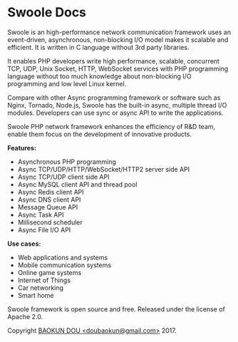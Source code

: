 # Swoole Docs

Swoole is an high-performance network communication framework uses an event-driven, asynchronous, non-blocking I/O model makes it scalable and efficient. It is written in C language without 3rd party libraries.

It enables PHP developers write high performance, scalable, concurrent TCP, UDP, Unix Socket, HTTP, WebSocket services with PHP programming language without  too much knowledge about non-blocking I/O programming and low level Linux kernel.

Compare with other Async programming framework or software such as Nginx, Tornado, Node.js, Swoole has the built-in async, multiple thread I/O modules. Developers can use sync or async API to write the applications.

Swoole PHP network framework enhances the efficiency of R&D team, enable them focus on the development of innovative products.

**Features:**

* Asynchronous PHP programming
* Async TCP/UDP/HTTP/WebSocket/HTTP2 server side API
* Async TCP/UDP client side API
* Async MySQL client API and thread pool
* Async Redis client API
* Async DNS client API
* Message Queue API
* Async Task API
* Millisecond scheduler
* Async File I/O API

**Use cases:**

* Web applications and systems
* Mobile communication systems
* Online game systems
* Internet of Things
* Car networking 
* Smart home 

Swoole framework is open source and free. Released under the license of Apache 2.0.

Copyright [BAOKUN DOU &lt;doubaokun@gmail.com&gt;](https://blog.eood.cn/) 2017.

